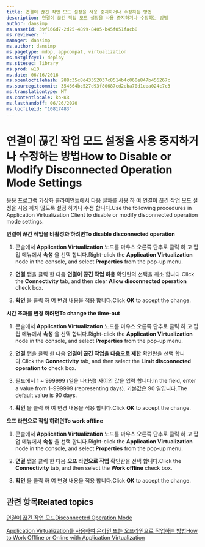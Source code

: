```yaml
---
title: 연결이 끊긴 작업 모드 설정을 사용 중지하거나 수정하는 방법
description: 연결이 끊긴 작업 모드 설정을 사용 중지하거나 수정하는 방법
author: dansimp
ms.assetid: 39f166d7-2d25-4899-8405-b45f051facb8
ms.reviewer: ''
manager: dansimp
ms.author: dansimp
ms.pagetype: mdop, appcompat, virtualization
ms.mktglfcycl: deploy
ms.sitesec: library
ms.prod: w10
ms.date: 06/16/2016
ms.openlocfilehash: 288c35c8d43352037c8514b4c060e847b456267c
ms.sourcegitcommit: 354664bc527d93f80687cd2eba70d1eea024c7c3
ms.translationtype: MT
ms.contentlocale: ko-KR
ms.lasthandoff: 06/26/2020
ms.locfileid: "10817483"
---
```

# <span data-ttu-id="23082-103">연결이 끊긴 작업 모드 설정을 사용 중지하거나 수정하는 방법</span><span class="sxs-lookup"><span data-stu-id="23082-103">How to Disable or Modify Disconnected Operation Mode Settings</span></span>


<span data-ttu-id="23082-104">응용 프로그램 가상화 클라이언트에서 다음 절차를 사용 하 여 연결이 끊긴 작업 모드 설정을 사용 하지 않도록 설정 하거나 수정 합니다.</span><span class="sxs-lookup"><span data-stu-id="23082-104">Use the following procedures in Application Virtualization Client to disable or modify disconnected operation mode settings.</span></span>

**<span data-ttu-id="23082-105">연결이 끊긴 작업을 비활성화 하려면</span><span class="sxs-lookup"><span data-stu-id="23082-105">To disable disconnected operation</span></span>**

1.  <span data-ttu-id="23082-106">콘솔에서 **Application Virtualization** 노드를 마우스 오른쪽 단추로 클릭 하 고 팝업 메뉴에서 **속성** 을 선택 합니다.</span><span class="sxs-lookup"><span data-stu-id="23082-106">Right-click the **Application Virtualization** node in the console, and select **Properties** from the pop-up menu.</span></span>

2.  <span data-ttu-id="23082-107">**연결** 탭을 클릭 한 다음 **연결이 끊긴 작업 허용** 확인란의 선택을 취소 합니다.</span><span class="sxs-lookup"><span data-stu-id="23082-107">Click the **Connectivity** tab, and then clear **Allow disconnected operation** check box.</span></span>

3.  <span data-ttu-id="23082-108">**확인** 을 클릭 하 여 변경 내용을 적용 합니다.</span><span class="sxs-lookup"><span data-stu-id="23082-108">Click **OK** to accept the change.</span></span>

**<span data-ttu-id="23082-109">시간 초과를 변경 하려면</span><span class="sxs-lookup"><span data-stu-id="23082-109">To change the time-out</span></span>**

1.  <span data-ttu-id="23082-110">콘솔에서 **Application Virtualization** 노드를 마우스 오른쪽 단추로 클릭 하 고 팝업 메뉴에서 **속성** 을 선택 합니다.</span><span class="sxs-lookup"><span data-stu-id="23082-110">Right-click the **Application Virtualization** node in the console, and select **Properties** from the pop-up menu.</span></span>

2.  <span data-ttu-id="23082-111">**연결** 탭을 클릭 한 다음 **연결이 끊긴 작업을 다음으로 제한** 확인란을 선택 합니다.</span><span class="sxs-lookup"><span data-stu-id="23082-111">Click the **Connectivity** tab, and then select the **Limit disconnected operation to** check box.</span></span>

3.  <span data-ttu-id="23082-112">필드에서 1 ~ 999999 (일을 나타냄) 사이의 값을 입력 합니다.</span><span class="sxs-lookup"><span data-stu-id="23082-112">In the field, enter a value from 1–999999 (representing days).</span></span> <span data-ttu-id="23082-113">기본값은 90 일입니다.</span><span class="sxs-lookup"><span data-stu-id="23082-113">The default value is 90 days.</span></span>

4.  <span data-ttu-id="23082-114">**확인** 을 클릭 하 여 변경 내용을 적용 합니다.</span><span class="sxs-lookup"><span data-stu-id="23082-114">Click **OK** to accept the change.</span></span>

**<span data-ttu-id="23082-115">오프 라인으로 작업 하려면</span><span class="sxs-lookup"><span data-stu-id="23082-115">To work offline</span></span>**

1.  <span data-ttu-id="23082-116">콘솔에서 **Application Virtualization** 노드를 마우스 오른쪽 단추로 클릭 하 고 팝업 메뉴에서 **속성** 을 선택 합니다.</span><span class="sxs-lookup"><span data-stu-id="23082-116">Right-click the **Application Virtualization** node in the console, and select **Properties** from the pop-up menu.</span></span>

2.  <span data-ttu-id="23082-117">**연결** 탭을 클릭 한 다음 **오프 라인으로 작업** 확인란을 선택 합니다.</span><span class="sxs-lookup"><span data-stu-id="23082-117">Click the **Connectivity** tab, and then select the **Work offline** check box.</span></span>

3.  <span data-ttu-id="23082-118">**확인** 을 클릭 하 여 변경 내용을 적용 합니다.</span><span class="sxs-lookup"><span data-stu-id="23082-118">Click **OK** to accept the change.</span></span>

## <span data-ttu-id="23082-119">관련 항목</span><span class="sxs-lookup"><span data-stu-id="23082-119">Related topics</span></span>


[<span data-ttu-id="23082-120">연결이 끊긴 작업 모드</span><span class="sxs-lookup"><span data-stu-id="23082-120">Disconnected Operation Mode</span></span>](disconnected-operation-mode.md)

[<span data-ttu-id="23082-121">Application Virtualization를 사용하여 온라인 또는 오프라인으로 작업하는 방법</span><span class="sxs-lookup"><span data-stu-id="23082-121">How to Work Offline or Online with Application Virtualization</span></span>](how-to-work-offline-or-online-with-application-virtualization.md)

 

 





